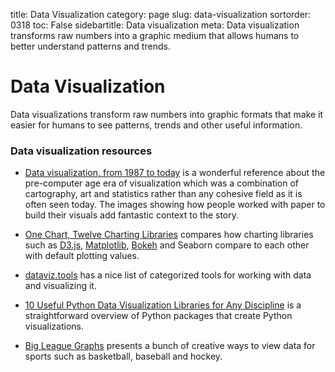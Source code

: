 title: Data Visualization
category: page
slug: data-visualization
sortorder: 0318
toc: False
sidebartitle: Data visualization
meta: Data visualization transforms raw numbers into a graphic medium that allows humans to better understand patterns and trends.


# Data Visualization
Data visualizations transform raw numbers into graphic formats that make it
easier for humans to see patterns, trends and other useful information.


### Data visualization resources
* [Data visualization, from 1987 to today](https://medium.economist.com/data-visualisation-from-1987-to-today-65d0609c6017)
  is a wonderful reference about the pre-computer age era of visualization
  which was a combination of cartography, art and statistics rather than
  any cohesive field as it is often seen today. The images showing how
  people worked with paper to build their visuals add fantastic context to
  the story.

* [One Chart, Twelve Charting Libraries](https://lisacharlotterost.github.io/2016/05/17/one-chart-code/)
  compares how charting libraries such as [D3.js](/d3-js.html),
  [Matplotlib](/matplotlib.html), [Bokeh](/bokeh.html) and Seaborn 
  compare to each other with default plotting values.

* [dataviz.tools](http://dataviz.tools/) has a nice list of categorized
  tools for working with data and visualizing it.

* [10 Useful Python Data Visualization Libraries for Any Discipline](https://blog.modeanalytics.com/python-data-visualization-libraries/)
  is a straightforward overview of Python packages that create Python
  visualizations.

* [Big League Graphs](https://bigleaguegraphs.com/) presents a bunch of
  creative ways to view data for sports such as basketball, baseball and
  hockey.
